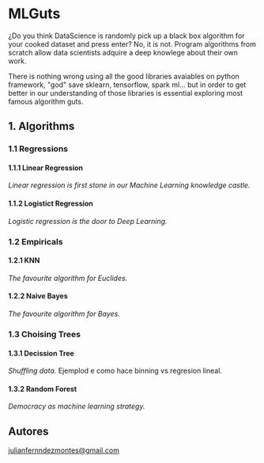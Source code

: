 # MLGuts
¿Do you think DataScience is randomly pick up a black box algorithm for your cooked dataset and press enter? No, it is not.
Program algorithms from scratch allow data scientists adquire a deep knowlege about their own work.

There is nothing wrong using all the good libraries avaiables on python framework, "god" save sklearn, tensorflow, spark ml... but in order to get better in our understanding of those libraries is essential exploring most famous algorithm guts.

## 1. Algorithms

### 1.1 Regressions

#### 1.1.1 Linear Regression
*Linear regression is first stone in our Machine Learning knowledge castle.*

#### 1.1.2 Logistict Regression
*Logistic regression is the door to Deep Learning.*


### 1.2 Empiricals

#### 1.2.1 KNN
*The favourite algorithm for Euclides.*

#### 1.2.2 Naive Bayes
*The favourite algorithm for Bayes.*

### 1.3 Choising Trees


#### 1.3.1 Decission Tree
*Shuffling data.*
Ejemplod e como hace binning vs regresion lineal.


#### 1.3.2 Random Forest
*Democracy as machine learning strategy.*

## Autores
julianfernndezmontes@gmail.com
